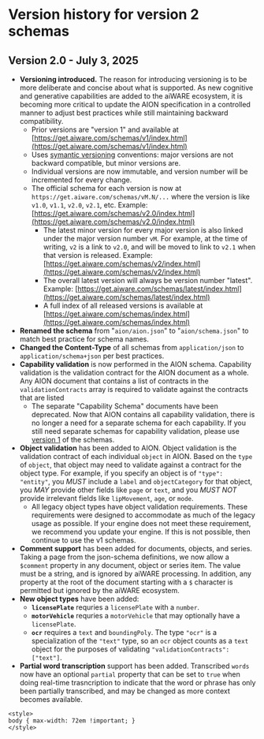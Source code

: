 # Version history for version 2 schemas

## Version 2.0 - July 3, 2025

- **Versioning introduced.** The reason for introducing versioning is to be more deliberate and
  concise about what is supported. As new cognitive and generative capabilities are added to the
  aiWARE ecosystem, it is becoming more critical to update the AION specification in a
  controlled manner to adjust best practices while still maintaining backward compatibility.
  - Prior versions are "version 1" and available at [https://get.aiware.com/schemas/v1/index.html](https://get.aiware.com/schemas/v1/index.html)
  - Uses [symantic versioning](https://semver.org/) conventions: major versions are not backward
    compatible, but minor versions are.
  - Individual versions are now immutable, and version number will be incremented for every
    change.
  - The official schema for each version is now at
    `https://get.aiware.com/schemas/vM.N/...` where the version is like `v1.0`, `v1.1`, `v2.0`,
    `v2.1`, etc. Example: [https://get.aiware.com/schemas/v2.0/index.html](https://get.aiware.com/schemas/v2.0/index.html)
    - The latest minor version for every major version is also linked under the major
      version number `vM`. For example, at the time of writing, `v2` is a link to `v2.0`, and will
      be moved to link to `v2.1` when that version is released. Example:
      [https://get.aiware.com/schemas/v2/index.html](https://get.aiware.com/schemas/v2/index.html)
    - The overall latest version will always be version number "latest". Example:
      [https://get.aiware.com/schemas/latest/index.html](https://get.aiware.com/schemas/latest/index.html)
    - A full index of all released versions is available at
      [https://get.aiware.com/schemas/index.html](https://get.aiware.com/schemas/index.html)
- **Renamed the schema** from "`aion/aion.json`" to "`aion/schema.json`" to match best practice
  for schema names.
- **Changed the Content-Type** of all schemas from `application/json` to
  `application/schema+json` per best practices.
- **Capability validation** is now performed in the AION schema. Capability validation is the
  validation contract for the AION document as a whole. Any AION document that contains a list
  of contracts in the `validationContracts` array is required to validate against the contracts
  that are listed
  - The separate "Capability Schema" documents have been deprecated. Now that AION contains all
    capability validation, there is no longer a need for a separate schema for each
    capability. If you still need separate schemas for capability validation, please use 
    [version 1](http://get.aiware.com/schemas/v1/index.html) of the schemas.
- **Object validation** has been added to AION. Object validation is the validation contract of
  each individual `object` in AION. Based on the `type` of `object`, that object may
  need to validate against a contract for the object type. For example, if you specify an object
  is of `"type": "entity"`, you *MUST* include a `label` and `objectCategory` for that object, you
  *MAY* provide other fields like `page` or `text`, and you *MUST NOT* provide irrelevant fields like
  `lipMovement`, `age`, or `mode`.
  - All legacy object types have object validation requirements. These requirements were
    designed to accommodate as much of the legacy usage as possible. If your engine does not
    meet these requirement, we recommend you update your engine. If this is not possible, then
    continue to use the v1 schemas.
- **Comment support** has been added for documents, objects, and series. Taking a page from the
  json-schema definitions, we now allow a `$comment` property in any document, object or series 
  item. The value must be a string, and is ignored by aiWARE processing. In addition, any
  property at the root of the document starting with a `$` character is permitted but
  ignored by the aiWARE ecosystem.
- **New object types** have been added:
  - **`licensePlate`** requries a `licensePlate` with a `number`.
  - **`motorVehicle`** requries a `motorVehicle` that may optionally have a `licensePlate`.
  - **`ocr`** requires a `text` and `boundingPoly`. The type `"ocr"` is a
    specialization of the `"text"` type, so an `ocr` object counts as a `text` object for the
    purposes of validating `"validationContracts": ["text"]`.
- **Partial word transcription** support has been added. Transcribed `words` now have an optional
  `partial` property that can be set to `true` when doing real-time trasncription to indicate 
  that the word or phrase has only been partially transcribed, and may be changed as more context 
  becomes available.

``` {=html}
<style>
body { max-width: 72em !important; }
</style>
```